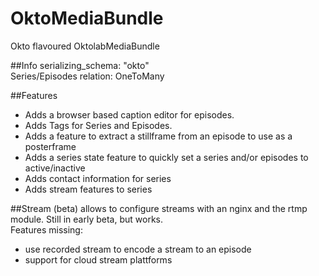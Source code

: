 # OktoMediaBundle
Okto flavoured OktolabMediaBundle

##Info
serializing_schema: "okto"  
Series/Episodes relation: OneToMany  

##Features
- Adds a browser based caption editor for episodes.
- Adds Tags for Series and Episodes.
- Adds a feature to extract a stillframe from an episode to use as a posterframe
- Adds a series state feature to quickly set a series and/or episodes to active/inactive 
- Adds contact information for series
- Adds stream features to series

##Stream (beta)
allows to configure streams with an nginx and the rtmp module. Still in early beta, but works.  
Features missing: 
- use recorded stream to encode a stream to an episode  
- support for cloud stream plattforms
